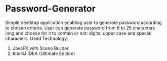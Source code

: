 # Password-Generator
Simple destktop application enabling user to generate password according to chosen criteria. 
User can generate password from 8 to 25 characters long and choose for it to contain or not: digits, upper case and special characters.
Used Technology:
1) JavaFX with Scene Builder
2) IntelliJ IDEA (Ultimate Edition)
